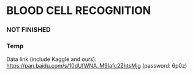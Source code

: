 # BLOOD CELL RECOGNITION

### NOT FINISHED


### Temp
Data link (include Kaggle and ours): https://pan.baidu.com/s/10dUfWNA_M9Iafc2ZhtsMjg (password: 6p0z)




